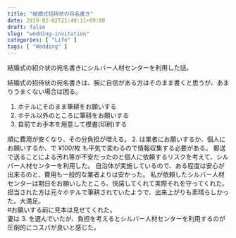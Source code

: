 ```yaml
---
title: "結婚式招待状の宛名書き"
date: 2019-02-02T21:40:11+09:00
draft: false
slug: "wedding-invitation"
categories: [ "Life" ]
tags: [ "Wedding" ]
---
```


結婚式の紹介状の宛名書きにシルバー人材センターを利用した話。
<!--more-->
結婚式の招待状の宛名書きは、腕に自信がある方はそのまま書くと思うが、あまりうまくない場合は困る。  

1. ホテルにそのまま筆耕をお願いする
2. ホテル以外のところに筆耕をお願いする
3. 自前でお手本を用意して模書(印刷)する

順に費用が安くなり、その分負担が増える。
2. は業者にお願いするか、個人にお願いするか、で ¥100/枚 も平気で変わるので情報収集する必要がある。
郵送で送ることによる汚れ等が不安だったのと個人に依頼するリスクを考えて、シルバー人材センターを利用した。
自治体が実施しているので、ある程度は安心が出来るのと、費用も一般的な業者よりは安かった。
私が依頼したシルバー人材センターは期日をお願いしたところ、快諾してくれて実際それを守ってくれた。
担当された方は元々ホテルで筆耕されていたようで、出来上がりも素晴らしかった。大満足。  
\#お願いする前に見本は見せてくれた。  
妻は 3. を選んでいたが、負担を考えるとシルバー人材センターを利用するのが圧倒的にコスパが良いと感じた。
